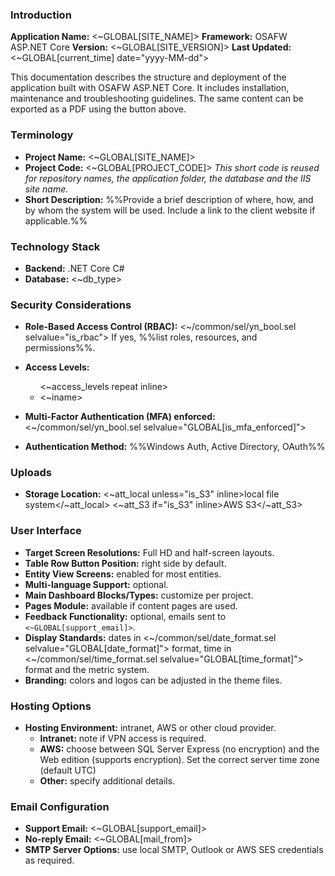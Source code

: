 ### Introduction
**Application Name:** <~GLOBAL[SITE_NAME]>
**Framework:** OSAFW ASP.NET Core
**Version:** <~GLOBAL[SITE_VERSION]>
**Last Updated:** <~GLOBAL[current_time] date="yyyy-MM-dd">

This documentation describes the structure and deployment of the application built with OSAFW ASP.NET Core. It includes installation, maintenance and troubleshooting guidelines. The same content can be exported as a PDF using the button above.

### Terminology
- **Project Name:** <~GLOBAL[SITE_NAME]>
- **Project Code:** <~GLOBAL[PROJECT_CODE]>
  *This short code is reused for repository names, the application folder, the database and the IIS site name.*
- **Short Description:**
  %%Provide a brief description of where, how, and by whom the system will be used. Include a link to the client website if applicable.%%

### Technology Stack
- **Backend:** .NET Core C#
- **Database:** <~db_type>

### Security Considerations
- **Role-Based Access Control (RBAC):** <~/common/sel/yn_bool.sel selvalue="is_rbac">
  If yes, %%list roles, resources, and permissions%%.
- **Access Levels:**
  <ul>
  <~access_levels repeat inline>
    <li><~iname></li>
  </~access_levels>
  </ul>

- **Multi-Factor Authentication (MFA) enforced:** <~/common/sel/yn_bool.sel selvalue="GLOBAL[is_mfa_enforced]"> 
- **Authentication Method:** %%Windows Auth, Active Directory, OAuth%%

### Uploads
- **Storage Location:** <~att_local unless="is_S3" inline>local file system</~att_local> <~att_S3 if="is_S3" inline>AWS S3</~att_S3>

### User Interface
- **Target Screen Resolutions:** Full HD and half-screen layouts.
- **Table Row Button Position:** right side by default.
- **Entity View Screens:** enabled for most entities.
- **Multi-language Support:** optional.
- **Main Dashboard Blocks/Types:** customize per project.
- **Pages Module:** available if content pages are used.
- **Feedback Functionality:** optional, emails sent to `<~GLOBAL[support_email]>`.
- **Display Standards:** dates in <~/common/sel/date_format.sel selvalue="GLOBAL[date_format]"> format, time in <~/common/sel/time_format.sel selvalue="GLOBAL[time_format]"> format and the metric system.
- **Branding:** colors and logos can be adjusted in the theme files.

### Hosting Options
- **Hosting Environment:** intranet, AWS or other cloud provider.
  - **Intranet:** note if VPN access is required.
  - **AWS:** choose between SQL Server Express (no encryption) and the Web edition (supports encryption). Set the correct server time zone (default UTC)
  - **Other:** specify additional details.

### Email Configuration
- **Support Email:** <~GLOBAL[support_email]>
- **No-reply Email:** <~GLOBAL[mail_from]>
- **SMTP Server Options:** use local SMTP, Outlook or AWS SES credentials as required.
